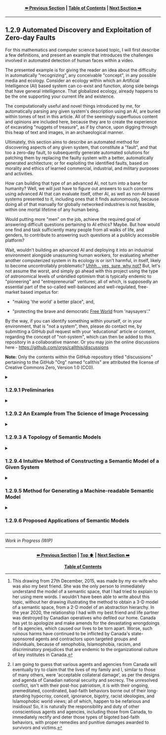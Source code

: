 <div align="center">
  
  **[:arrow_left: Previous Section][Prev] | [Table of Contents][TOC] | [Next Section :arrow_right:][Next]**
  
</div>

---

## 1.2.9 Automated Discovery and Exploitation of Zero-day Faults

For this mathematics and computer science based topic, I will first describe a few definitions, and present an example that introduces the challenges involved in automated detection of human faces within a video. 

The presented example is for giving the reader an idea about the difficulty in automatically "recognizing", any conceivable "concept", in any possible media and ecology. Consider an ecology within which an Artificial Intelligence (AI) based system can co-exist and function, along side beings that have general intelligence. That globalized ecology, already happens to be the one supporting your current life and existence. 

The computationally useful and novel things introduced by me, for automatically parsing any given system's description using an AI, are buried within tomes of text in this article. All of the seemingly superfluous content and opinions are included here, because they are to create the experience of excavating "nuggets of treasure", as if by chance, upon digging through this heap of text and images, in an archaeological manner.  

Ultimately, this section aims to describe an automated method for discovering aspects of any given system, that constitute a "fault", and that too a zero-day fault, to subsequently generate automated solutions for patching them by replacing the faulty system with a better, automatically generated architecture; or for exploiting the identified faults, based on morality and ethics of learned commercial, industrial, and military purposes and activities. 

How can building that type of an advanced AI, not turn into a bane for humanity? Well, we will just have to figure out answers to such concerns using advanced AI that can evaluate itself, other AI, as well as non-AI based systems presented to it, including ones that it finds autonomously, because doing all of that manually for globally networked industries is not feasible, within one mortal lifetime of any human being. 

Would putting more "men" on the job, achieve the required goal of answering difficult questions pertaining to AI ethics? Maybe. But how would one find and task sufficiently many people from all walks of life, and genders, to contribute to answering such questions at a publicly accessible platform? 

Wait, wouldn't building an advanced AI and deploying it into an industrial environment alongside unassuming human workers, for evaluating whether another computerized system in its ecology is or isn't harmful, in itself, likely to become uncontrollably problematic? [Uhhh... yes, sure, why not?](https://youtu.be/c9c5a4IsjOA?t=831) But, let's not assume the worst, and simply go ahead with this project using the type of astronomical levels of unbridled optimism that is typically endemic to "pioneering" and "entrepreneurial" ventures; all of which, is supposedly an essential part of the so-called well-balanced and well-regulated, free-market based impetus for: 

- "making 'the world' a better place", and, 

- "protecting the brave and democratic [Free World](https://www.atlanticcouncil.org/programs/scowcroft-center-for-strategy-and-security/global-strategy-initiative/democratic-order-initiative/commission-on-advancing-a-free-world/) from 'naysayers'." 

By the way, if you can identify something within yourself, or in your environment, that is "not a system", then, please do contact me, by submitting a GitHub pull request with your 'educational' article or content, regarding the concept of "not-system", which can then be added to this repository in a collaborative manner. Or you may join the online discussions here - https://github.com/orgs/callthis/discussions 

**Note:** Only the contents within the GitHub repository titled "discussions" pertaining to the GitHub "Org" named "callthis" are attributed the license of Creative Commons Zero, Version 1.0 (CC0).


<details><summary><h3>1.2.9.1 Preliminaries</h3></summary> 

Let "point" is a thing such that, it has no further parts, not even a causal factor that generates or justifies its existence. 

The above definition of a point from Euclid's Elements, turns out to be one of the most brilliant axioms that any human being could have ever discovered, because it forms the basis of all geometry. A point is also, an intrinsic part of every aspect of spacetime apart from all other existent gamuts. Such a definition of a point also indicates that *it is whole, and wholesome, within itself.* Furthermore, due to its imperceptible form and infinitesimal nature, it is an abstract mathematical entity. 

One can also assert that [infinitely many](https://en.wikipedia.org/wiki/Actual_infinity) points exist between any two adjacent points. But, as human beings, we are compelled to use a "dot" to represent a point, when discussing it in the finite context of a tangible medium such as a piece of paper, a chalk board, a cuboid, or an ellipsoid. 

Now, any "collection" of points can be termed as a [locus,](https://en.wikipedia.org/wiki/Locus_(mathematics)) with a presumable, defining characteristic that governs the placement of points within a collection being taken into consideration. A straight line, for example, is a locus in which the collection of points share a property called linearity. Any line, along which and about which, a "set" of points is distributed, is called a geometrical axis. The number of mutually "orthogonal" axes needed to unambiguously index each point within a generalized "space" indicates the "dimensionality" of that space. The maximum and minimum span pertaining to a geometric object, that can be measured within a space, respectively, define the maximum "size", and the "least count", of mathematical operations that produce a measure, within, or from, the space being taken into consideration. 

In mathematical literature about machine learning, the concept of "dimension" of a given matrix (https://en.wikipedia.org/wiki/Matrix_(mathematics)#Definition), i.e. its size, is often confused with the "dimensionality" of the matrix. Also, in literature about machine learning, the number of dimensions in a trained model, usually alludes to the number of "features" obtained via permutations of all the elements available in the training and test datasets. 

So, to avoid confusion, let us instead use the terminology of "size", and ["tensor rank"](https://en.wikipedia.org/wiki/Tensor_(intrinsic_definition)#Tensor_rank), to describe a set of points, elements, data, or items that can be represented as a matrix, whereby: 

- The size of a given matrix is the total number of elements within a given matrix. 

- The tensor rank of a given matrix coincides with the total number of ["Eigenvalues"](https://en.wikipedia.org/wiki/Eigenvalues_and_eigenvectors#Calculation) of the dataset, described within a given matrix. 

</details>

<details><summary><h3>1.2.9.2 An Example from The Science of Image Processing</h3></summary>

Here is an example to highlight difficulties that are typically encountered in achieving, "automated concept recognition", by looking at a simpler topic called "object detection with a trained machine learning model." In this example, let us look at an object detection model that [detects human faces,](https://en.wikipedia.org/wiki/Face_detection) within a RGB-color video. 

The contents of a RGB-color video, might be described using a matrix that could have a so-called dimension of billions. Billions of what, you ask? That kind of a question only tends to upset some of the machine learning scientists and engineers who build machine learning models, which then causes them to fall into an argument about whether the word dimension of their training algorithm's output matrix alludes to its size, or to its maximum number of columns. For us to be able to answer that question appropriately, let us first observe the fact that, a dataset containing a RGB-color video, only has elements distributed: 

- along one axis describing the color channel of a pixel; 

    - the integer values on this axis indicate a number corresponding to a color channel, that is, Red, Green, or Blue

- about two more axes for describing the position of a pixel in each image frame 

    - the integer values with respect to these two axes correspond to a coordinate of a pixel, where each pixel is contained within the size of the image frame, of say, 1080x960 pixels 

- along one more axis for the light intensity at a given pixel location indexed by the above three axes 

    - a pixel's intensity is typically an integer value between 0 and 255, for images that use 32 bit data in an image container format, like [JPEG](https://en.wikipedia.org/wiki/JPEG#Typical_use) 

- and along one more axis for describing the time-stamp of each image frame within a video container format, like [MPEG](https://en.wikipedia.org/wiki/Moving_Picture_Experts_Group)

    - this integer value is dependent on the least count of the clock used for timing the video, which could be in milliseconds, resulting in, say, 60000 frames for a one minute video  

So, in the above example, the size of the dataset would be 3x1080x960x256x60000 = 4.7775744e+13 *pixels.* 

To then say that you have a training dataset matrix with approximately 47 billion dimensions would be silly, because regardless of the change in the number of video frames within a video file, any pixel in the dataset would be unambiguously indexed with only five pieces of knowledge about its location and light intensity. As such, the video data would be distributed in a space constructed using five axes, that is, a geometric space having a tensor rank of five. 

A trained machine learning model for face-identification using such video data, could be a matrix with a very large size, due to a particular permutation of, say, [Haar-like Features](https://en.wikipedia.org/wiki/Haar-like_feature) used for describing a human face to the [Viola-Jones algorithm.](https://en.wikipedia.org/wiki/Viola%E2%80%93Jones_object_detection_framework) However, that type of  trained model or a template for face-identification, can use the intensity values of a single color channel, for each two-dimensional video frame. Thus, the data in the trained model would instead be described by a space constructed by three axes for pixel locations within an image frame, and one axis for the time-stamp of each image frame in a live video stream. 

That trained model or template for face-identification, can then be iteratively matched with "chunks" or sections of each test image frame, to be able to identify any geometry that resembles a human face. Naturally, the amount of computational resources needed for identifying faces within a live video stream, could become quite expensive.

So, imagine doing the above type of "feature-identification" within live audio and chat data-streams alongside live video data, for building an interactive robot (like Google's Gemini); especially a robot which can understand as well as interact with the world around it, in a manner that is as intelligent as a college educated adult human being, if not better. Even without haptic and olfactory data channels, merely audio and visual channels expressed as electromagnetic signals to a robot, to make it as "self-actualized" as a college educated adult human being, may seem like a physically impossible or infeasible project. And yet, one needs to remember that AI products being created by Google and Baidu, already outperform most human beings on various well-defined tasks like driving a car in a highly regulated environment. 

```
Computational resources have become affordable, and the ability to incorporate new developments
into one's own project has continued to become more accessible to technologists.

Here is an example of object detection within a live video stream using Google Coral:

Live Object Detection at 70FPS with low cost hardware - https://youtu.be/T-VjYr7sZC4?t=123 

```

Thus, the process of merely identifying the building blocks or the factorized components of a digitized data-stream from "the real world", which resemble labeled items in a training dataset, isn't the required final output of a robotic system that is meant to approach "general intelligence." The algorithmic procedure for making the AI recognize semantic meaning, out of a string of features within a data-stream, to then "autonomously" act upon "the knowledge and understanding" obtained from that process, firstly requires a [Large Language Model](https://en.wikipedia.org/wiki/Large_language_model). 

From philosophies of mind and natural language, as taught in Westernized universities, oral or written human speech that makes use of "words" or "symbols", not only conveys pre-formulated and formatted intent of the communicator, it also conveys the "intentionality" that the communicator experiences, during the act of performing activities in-line with the communicator's motives and desires. Said intentionality is supposed to be the "feeling", or human experience, of wanting to continue or to halt an ongoing activity, based on real-time sensory feedback from the communicator's environment. That philosophical approach to describing linguistics and cognition is drastically limited. So, let us generalize the idea of "language" from its gestural, or behavioral form, to a cascade of synchronous as well as asynchronous articulations that can provide "signals" from a sender to a receiver, via the physical process of "communication." 

>The most basic definition of physical communication is: "transfer of 'information' from one system to another via signal transmissions, energy transduction, or changes in momentum or electromagnetic states of the interacting systems via 'contact', at any possible span of short or long distances in spacetime." 

At least, that is how I like to define physical communication. Also, changes in momentum or electromagnetic states necessarily entail thermodynamic changes among interacting systems, that are causal, and not merely coincidental. 

What then is a system, and how are system boundaries or interfaces defined? Well, only "nothingness" is not a system, and the chore of identifying dynamically evolving boundaries of a system, requires the use of ["Ontological Methods in Systems Engineering."](https://github.com/callthis/status-quo/blob/main/docs/01-02-07.md#1271-ontological-methods-in-systems-engineering)

So, let us construct a topological space that describes the mathematical relationships between all conceivable concepts, with those concepts being distributed upon the constructed topology, including the concept of a concept, the concept of recursion, and even the concept of what a topology can be in terms of a mathematical object of study. In doing so, we will build an algorithmically generated "semantic model", instead of a "language model." The semantic model may then be utilized for tasks like discovering and studying mathematical theorems and algorithms, that have yet to be recognized by solely using human efforts without the aid of generative-AI based analytical engines.  

</details>


<details><summary><h3>1.2.9.3 A Topology of Semantic Models</h3></summary> 

As shown in the following diagram, ***Line AB*** represents the axis defined as "the part-whole continuum", and ***Line AD*** represents the axis defined as "the abstract-tangible continuum." The 2-Dimensional ***Area ABCD,*** represents a gamut of concepts known as an ["abstraction hierarchy."](https://github.com/my-realm/oc/blob/master/doc/ah.md#history-of-abstraction-hierarchy) Each point on this gamut is indexed as the coordinate of an individuated concept, such that each of those concepts are comprehensible to human beings. The semantic meaning ascribed to each concept on the gamut, can thus, only be relatively abstract-or-tangible with respect to a subjective observer; and is simultaneously, either a component or an ensemble, in relationship to other concepts located on the gamut, using the objective basis of "set theory." 

This 2-Dimensional gamut of concepts can then be converted into a 3-Dimensional model, by introducing an axis that represents the continuum of "depth-feature versus surface-feature." 

So, to make the corners of the 2-Dimensional ***Area ABCD*** touch at a single ***Point E,*** "fold" the area as shown in the following diagram, to create a 3-Dimensional volume that represents, "a semantic space."[^1]  

<p align="center">
    <img width="65%" src="../imgs/semantic_space-3d-model.png"></img>
    <br>
    <b>Converting the 2-D model of an "abstraction hierarchy" into a 3-D model of a "semantic space."</b> 
</p>
<br>

In the newly obtained 3-D model of a semantic space: 

- Depth-feature is a thing, or a concept, that is closer to the sub-atomic description of reality in terms of physical spacetime measured in spans of [Natural Units](https://en.wikipedia.org/wiki/Natural_units) (such as but not limited to: [Planck units](https://en.wikipedia.org/wiki/Planck_units), [Stoney Units](https://en.wikipedia.org/wiki/Stoney_units), and [Fine-Structure Constant](https://en.wikipedia.org/wiki/Fine-structure_constant)), in comparison to the macro-level, biological shape and size of human beings. 

    - Here is a nice video comparing different conventions for measuring physical quantities, along with a better way to represent the measures of quantifiable things as a matrix - https://youtu.be/bI-FS7aZJpY 

- Surface-feature is a concept, or a thing, that is more readily accessible to unaided human biological sensory organs, and thus to human cognitive faculties, without the aid of technological instruments, or tools and gauges. 

Using the 3-D model of a semantic space, the topic of "abstract-versus-tangible", can be made more objectively measurable, by individually comparing every given concept, including things like "time", or "chair", with the most abstract concept called "point." So, let the origin of the new 3-Dimensional coordinate system containing the model of a semantic space, coincide with the **Point E.** The origin of the coordinate system is also supposed to represent the location of the geometrical concept of "a point." All other concepts placed on the 3-Dimensional topology are to be measured at a distance with respect to the origin using vector algebra. How to do so will be made clear in the subsequent sub-sections. 

---

<details><summary>By the way,</summary> don't try comparing things to God, either via similarity or via contrast, because all forms of comparisons of a conceivable thing, with God, result in that created thing becoming ultimately, annihilated.</details> 

---

In the following sections we will see that, anchoring concepts to locations on a 3-Dimensional topology called the semantic space, using a regularized arrangement that can be codified, highlights causal relationships among those concepts due to which, causality can be viewed as being directed from a relatively abstract depth-feature to a relatively tangible surface-feature. Subsequently, any feedback loops that can exist in a vectored manner, directed from a relatively tangible surface-feature to a seemingly abstract depth-feature, can also be discovered via the encoding method that is described in the next sub-section of this article. Therefore, causality exists within ecological feedback loops, and isn't something that is somehow directed strictly from "the human mind, or will power", onto "the material world." 

So, one must first ask themselves, are there any combinatorial arrangements of physically measurable quantities of the universe we exist in, that are capable of accurately and precisely describing concepts like personhood, cognition, intelligence, awareness, spirituality, attention, willingness, wellness, aesthetics, morality, ethics, veridicality, legality, meaningfulness, or contentment? 

Also, do people need to define concepts like mind, or a soul, the way the concepts of point, or the average [speed of light](https://en.wikipedia.org/wiki/Speed_of_light) between two points within "isotropic" "free space" have been defined, in order to be able to express themselves as mere human beings; or to be able to construct scientific tools and equipment for experiencing a better quality of life, while utilizing other well-defined concepts via arts as well as engineering and managerial sciences? 

Most importantly, what kinds of concepts are yet to be properly defined or even discovered, that would otherwise make existence more sensible and worthwhile, for human beings as well as other living species?  

</details>


<details><summary><h3>1.2.9.4 Intuitive Method of Constructing a Semantic Model of a Given System</h3></summary> 

We can take a look at an intuitive form of the pseudo-code for creating a machine-readable model of a semantic space, using the following diagram labeled as "Principled Thinking."  

<br>
<p align="center">
    <img width="65%" src="../imgs/Principled-Thinking.png"></img>
    <br>
    <h4 align="center">Principled Thinking</h4> 
</p>
<br>

The above diagram may better explain the process of discovering "blind-spots" and "misconceptions" within any system's design, for persons who are less inclined to using an algorithmic description of how to construct a machine-readable semantic model of a system. The diagram depicts four stages of analyzing any given system, in which, each stage must be in concordance with the adjacent stages.  

- To begin the analysis of, say, an existing grocery store, the analyst would start at Stage 1, by collecting details about the store owners' ethos and cultural values. The reason for owning and operating a grocery store, would naturally be derived from the cultural values and needs formally stated by the store's stakeholders. There after, the analyst can collect descriptions about the roles and responsibilities of the company's employees, the code of conduct and procedures governing their professional activities, as well as the standards of customer satisfaction and yearly profits the employees are expected to aim for. Such topics of analysis are indeed contingent on the cultural values that company members are able to successfully adhere to. 

    If concepts like "honesty", "customer satisfaction", "employee code of conduct", "facility's cleanliness", "handicap parking and accessibility", "building's architectural appeal", "product visibility", or "safety", weren't a primary concern, then the analyst would be able to identify such deficiencies before moving onto the next stage. 

    >Stage 1 provides answers to questions starting with a "why." For example, "Why is a security system needed in a grocery store?"
	
	<br>

- Stage 2 of the store's analysis is for identifying the financial and ecological resources available that match the principles and policies of the store's proprietors. In this stage the analyst can identify underutilized assets as well as shortages within required resources that need to at least, meet the value system and sense of aesthetics subscribed to, by the company's stakeholders. 

    >Stage 2 provides answers to questions starting with a "what" or a "which." For example, "What kind of a neighborhood is the store located in? Which business insurance policies mandate using particular types of security measures and practices? Which type of financial, physical, and digital security measures are available or needed, to maintain desired level of operational safety and 'peace of mind'?" 
	
	<br>

- The third stage of analysis, conjoined with the previous stages, is to highlight key areas of strengths and weaknesses in the day-to-day managerial operations of the grocery store. Any new polices that need to be created, and any physical resources that need to be reallocated or additionally acquired, are to be clearly identified during this stage. This is also the stage where business operators would be able to analyze and ratify, human resource policies, inventory management schedules, advertising campaigns, salaries and wages, product pricing strategies, and investor relationships, to arrive at financial statements about cash flows, sales, and profits, as well as statements about prospective goals. 

    >Stage 3 of the analysis provides answers to questions beginning with a "how." For example, "How is a particular version of financial, physical, and digital security system to be implemented, with the necessary administration of employee training and corporate policies?" 
	
	<br>

- Stage 4, which is an abstract-whole, turns out to be a natural outcome of the previous stages of "thinking and making", whereby the company's goals become defined using "achievable and realistic" terms. Any envisioned goals stated without taking stock of available skills and resources, along with a proper grounding within the company's espoused cultural values, would most likely turn into a pipe-dream. Coming up with fancy goals and mission statements that possibly cannot be achieved within the constraints of available ground truths, can thus be avoided. 

    >Ultimately, Stage 4 of the analysis, must be in accord with the axiomatic principles identified at the very onset of the business analysis. 
	
	<br>

The systematic process or "the series of well-formulated steps" described here, isn't an algorithm for automatically discerning ***truth,*** it is an algorithm for indexing knowledge discovered via interactions with a given system, tabulated in the form of a particular type of a graph, in order to excavate what else needs to be discovered and then built, towards materializing required physical outputs from the given system. It is the necessary input for "working plans" and "blue-prints" to be drawn up for accomplishing tasks and goals, once a systematic analysis of the "work-domain" has been conducted using ontological methods of systems engineering to produce "benchmarks and performance indices." 

You may thus note that, Stage 1 of the analysis identifies *abstract-parts* of the given system. These abstract-parts are the principles, norms, ethical considerations, and needs, that constrain or bound the system within a real ecology, in an axiomatic or "legally" defined way. Stage 2 of the analysis describes a set of *tangible-parts* of the system, pertaining to existing materials and processes that can be utilized as per known constraints. Then, Stage 3 produces a set of performance indices and engineering designs in the form of a *tangible-whole,* which describes how certain set of kinematic and dynamic relationships can be connected or built, to arrive at viable goals using the concordance between Stages 1 and 2. 

The eventual Stage 4, reifies the outputs of the system in a descriptive manner, by showcasing its functionality and material qualities in comparison to the ecological constraints identified in Stage 1, rather than a normative goal or objective, that ought to have been achieved irrespective of ecological truths and realities. In this way, the ideas of economic efficiency and feasibility are directly baked into every possible approach to arriving at an achievable mission or a conceptualized vision, as long as Stages 1, 2, and 3, are in concordance with each other. Stage 4, represents the constructed or realized, *abstract-whole.*

However, when a need for doing "free-form" designs or research, in an exploratory manner, is asserted during Stage 1 of building or operating a newly constructed system, the desire to be spontaneous, novel, and innovative can produce *unexpected* results. As such, if additional constraints concerning ecological well-being are identified and implemented via Stages 2 and 3, the eventual results can at least be safe and sound, while limiting wastage and potential harms arising from exploratory research and development (R&D) endeavors. 

This is why, mature companies tend to allow nascent startup founders, to eagerly take up all the risks involved in being spontaneous, artistic, and innovative, so that large corporations can eventually learn from the mistakes of startups, or simply buy out a surviving new enterprise that develops a competent business model with a legitimate value proposition. As such, a startup that intends to outmatch mature competitors within a market, would need to be able to continuously evaluate its capacity to do so, while growing its market capitalization via its optimized R&D and business operations. Principled Thinking, can help identify those required optimization strategies and techniques. 

More importantly, it can be observed that: 

>The premeditated moral consideration to prioritize exploratory and hazardous risk taking behaviors while prospecting for any types of advantages or gains, above the safety and well-being of bystanders and consumers, or above societal concerns for environmental sustainability, is an engineering and managerial decision that can often be hidden by wrongdoers, using glossy marketing materials and cleverly worded "legal disclaimers." 

Wrongdoers may even try to evade responsibility for their untoward and careless actions taken during R&D cycles, by claiming that the process of producing and operating a desired system, can be "too pedantic", if it is conducted by using formal methods of simulation and modeling. 

Identifying those types of harmful behaviors of a company's leadership and management, that are erroneous, destructive, predatory, parasitic, debilitating, or injurious in any significant manner to any persons or groups, or to any forms of natural heritage that do not exclusively belong to prospectors, requires such principled analyses. The rational and rightful measures, which can then be taken up by *litigators and prosecution teams* to penalize offending parties, and also to deter further harms that are being or can be committed by other groups of prospectors, can thus be correctly legislated via the analytical and scientific methods demonstrated by Principled Thinking. 

Even more importantly, concepts like "acceptable collateral damage" and "casualties of warfare", can be defined in a pragmatic and correct way by "constitutionally recognized entities", using Principled Thinking, in the context of authorized military, para-military, or policing activities, while growing or maintaining their "sphere of influence."[^2]

</details>


<details><summary><h3>1.2.9.5 Method for Generating a Machine-readable Semantic Model</h3></summary>  


<details><summary><h4><ins>Step 1: Clearing up philosophical issues</ins></h4></summary>

If you were to look up the meaning of the concept of a "word" in a regular English dictionary, it would explain that entry with words, just the same way it explains all other definitions contained within it, using words. Also, typical definitions of a "word" in regular English dictionaries happen to use the concepts of a "concept" and an "idea." What then is a concept or an idea?

Now, just for fun, do look up the definition of a "dictionary", within a regular English dictionary. 

The above exercise or thought experiment, is for the sake of understanding that human beings do tend to understand the meaning of words like, "words", "concepts", "constructs", "notions", "ideas", "relationships", "edges", "nodes", "graphs", "sets", "items", "things", "containers", "systems", and "dictionaries" through physical interactions with existing entities, within a sociological as well as a technological environment. 

>Thus, "a socio-technical environment" is a synonym for "human ecology", which emphasizes the collaborative nature of human development and evolution through social interactions within a community that is constantly mediated by: various human made tools and technologies apart from natural structures found in the universe. 

For the sake of this overall exercise in building a model of a "semantic space", let us assert that various structures and phenomena already found in nature, such as: water, earth, sky, air, thermal changes, living creatures, physical objects, etc. are easily observable and interacted with, by almost all human beings, as soon one is born into this universe as an infant. Obviously, infants do not need to firstly learn how to use a regular dictionary of any conceivable language, to merely start living in and learning from a socio-technical environment. 

Moreover, any human being at infancy, isn't a "blank slate." We know that now, and we are better informed at this point in history compared to earlier philosophers, due to our knowledge about how information is encoded within biological building blocks of living organisms such as chromosomes, because of which, a new born infant is already in possession of various types of "innate", "intrinsic", and "inherent" pieces of knowledge. Those pieces of knowledge are indeed necessary for bodily functions which allow the infant to bump into things, and to start interacting with those things in a socio-technical environment, while fulfilling various needs to sustain life. 

But too often, in literature concerning physiology or psychology: 

- The idea of *"sensation"* is used for describing the process by which physical data from a socio-technical environment is translated as a signal or a "stimulus", into reactions by human sensory organs, at a tissue level of organization, within microsecond intervals of time. 

- Subsequently, the interpretation of that reaction during a short period of time at the scale of seconds, to produce some type of a "mental model" along with a gain in knowledge about a "situation", at least at a basic level of understanding of "reality" due to impinging stimuli, is called *"perception."* 

- Following the cascade of processes involving sensations and perceptions, a more complex process by which a (human) being takes the result of those initial interactions with their environment to generate inferences, during a period of time significantly greater than mere seconds, via different "types of reasoning" along with additional knowledge available to the *"interpreter"* from their memory, is called (in-situ or embodied) *"cognition."* 

- Some social scientists and cognitive science philosophers like to further distinguish a type of cognition, that occurs at the interface of multiple cognitive beings within an ecology, known as *extended cognition,* in comparison with the "in vivo" forms of cognitive processes. (Please see, [Distributed Cognition](https://en.wikipedia.org/wiki/Distributed_cognition), [Extended Mind Thesis](https://en.wikipedia.org/wiki/Extended_mind_thesis), and [Externalism](https://en.wikipedia.org/wiki/Externalism))

The above-mentioned ways of talking about cognition are common among previous generations of researchers, especially Anglo-Saxon and westernized ones, who have ardently tried to delineate sensation, perception, cognition, embodied cognition, and extended cognition as a sequence of processes, wherein, the ability to perform "advanced" cognitive tasks, is supposed to improve with biological development and socio-technical experiences involving "education." 

The main challenge with the above-mentioned approach to physiology, psychology, and sociology has been the inability to arrive at sensations, perceptions, and cognitive decisions or judgments about the concept of a "mind", which different groups of people can readily agree to, and thereafter utilize in political sciences, medical sciences, linguistics, religion, and other fields of study that are dependent on findings from physiology and psychology. Of course, physiology and psychology within themselves can be acknowledged as being dependent on physics, chemistry, biology, and upon various mathematical constraints of geometry to discovering knowledge. 

One might even ponder, are all of physical sciences and mathematics, including everything pertaining to human beings and the rest of the universe, contingent on a supreme and super-natural deity such as God? Which god you ask? Well, try one of these conceptions of God or a deity - https://en.wikipedia.org/wiki/Conceptions_of_God

As such, if one were to either say that [gnosis](https://en.wikipedia.org/wiki/Gnosis) is only possible via some type of [praxis](https://en.wikipedia.org/wiki/Praxis_(process)), or that gnosis is even possible via innate knowledge without any type of praxis, rituals, practices, and apologetics(https://en.wikipedia.org/wiki/Apologetics), then, in both cases, that person's worldview and consequent behaviors might not be irrational, irregular, eccentric, bizarre, weird, inane, stupid, insane, crazy, deluded, or deranged in any sense of the words: irrational, irregular, eccentric, bizarre, weird, inane, stupid, insane, crazy, deluded, and deranged. 

Comparatively, even the worldviews from atheism aren't somehow "scientific" or more rational than worldviews involving religious concepts. This is because atheism requires the belief that absence of precise visceral evidence of a divine phenomenon, as experienced by an individual, is in itself, necessary and sufficient evidence, or proof, of the complete absence of all divine phenomena throughout the universe. Atheism as a socio-political enterprise, further requires that the individual who has never experienced any type of a divine phenomena in a cogent manner, conclude that all other human beings who have ever claimed to have felt something divine, were simply lying or happened to be deluded. That type of a self-centered view on knowledge excavation and learning, which takes an atheist's evolving biological development as the ultimate standard for adjudicating truthfulness of other people's experiences, presumes absolute perfection in the atheist individual's finite abilities in mobility, awareness, and comprehension, that too with respect to a limited ecology; regardless of the stage of the atheist person's biological development and type of ecology being taken into account. 

Unfortunately, a great number of people who feel that a particular god or a deity happens to exist, and has manifested to them, or has communicated to them via some type of a phenomena, to be truthful, also behave in a presumptive manner in ascribing their individual experiences as a standard for what other people ought to be able to experience and acknowledge as, "faultless actuality." The socio-political enterprise of religiosity has remained fraught with massacres and molestation of many peoples as well as entire civilizations, in the name of a god, just the same way sports hooligans injure people and destroy or damage public properties, in the name of supporting athletes as fans. Religiosity among various sects of each available religion, often operates in the way invading groups of people wage skirmishes and even wars, for amassing material wealth and socio-political influence, in the name of nationalism or patriotism.   

One must also be aware and note that, ascribing derogatory or debasing words to persons who have a different perspective or an idiosyncratic worldview, is usually done by those who have an agenda of asserting their own worldview as being superior and more legitimate, compared to all the ones they happen to disagree with. This type of crass and contemptuous tactic typically involves hurling insults, injuries, and destructive attacks upon other persons who have different cultural values, worldviews, and interests, for the purposes of obtaining or maintaining socio-political power and influence.   

But more importantly, for our purpose of constructing an efficiently machine-readable model of humanity's semantic space, we are to build a set of methods for parsing "digitally recorded and accessible" conceptions generated by any human being in any point of humanity's global-scale evolution, regardless of that concept's abstractness or materialistic tangibleness to different "cognizers." Such a semantic space, would indeed contain religious as well as "irreligious" and pedestrian concepts. The chore of differentiating or distinguishing truthful and useful conceptions with respect to chosen standards for accuracy and precision, can then be carried out using the built and stored semantic space. 

Therefore, the archaic approaches used in describing the physical world around us, and our human faculties in comprehending the world, via philosophical ideas like ["tabula rasa"](https://en.wikipedia.org/wiki/Tabula_rasa), which have remained inefficient for deciding what counts as ontic versus epistemic, can be put aside. More specifically, the concept of tabula rasa has never helped in explaining how a person's individualized semantic space starts to come into existence, to then develop over the person's lifetime. (Please see, this video on ["Birth of a Word"](https://youtu.be/RE4ce4mexrU) for a developmental psychology based perspective on discovery and application of knowledge that also indicates the need to discard the idea of tabula rasa from modern psychology.) 

Worst of all, the use of ideas like "children are a blank slate", have too often been used for justifying abductions of children during cultural genocides, for the purposes of indoctrinating those children and forcibly assimilating them, into a community that is different from their original ethnic and cultural background. History provides testimony about how puritanical colonialists have tried to justify genocides of indigenous cultures by claiming that forced internment and indoctrination did not do any harm or cause any pain, even while cunningly or forcibly wiping out the personality traits and cultural outlook, of captive children and young individuals, particularly in the name of providing "'superior' education and development" to snared people. Nefarious and insidious wrongdoers have continued to make those types of claims about having done no harm to abducted and captive youth, on the assumption that at the time of being interned or indoctrinated, the forcibly or cunningly taken children and young individuals were practically a blank slate, due to which, they could not have been harmed or injured in any way. 

So, instead of using ideas that have been one of the main rationales for justifying cruelty inflicted upon indigenous populations and peoples of color, we can simply decide and assert that all forms of signal processing accomplished by any system is defined as "computation." And thereby, *human cognition in its psychological form* with personality traits, as well as motivations, emotions, conceptions, and thoughts, happens to be due to a dynamic cascade of computations performed by biological components of the human body. Concurrently, *human cognition in its sociological form,* which also impacts motivations, emotions, conceptions, and thoughts, in addition to causing evolutionary development of personality traits and behavioral outlook of a person, through "linguistic exchanges or interactions" along with "group based decision making", happens to involve a series of concordant computations performed by a network of people and other non-living as well as living things, in a socio-technical environment. 

We must however, put aside the chore of discussing and describing what counts as an immoral, unethical, pathological, or a criminal behavior, with respect to a given environment as well as a predefined set of "acceptable" functions or behaviors, for a later stage of this overall endeavor. We will be able to better address that laborious work, after collecting models of individualistic and community based semantic spaces that can be agglomerated to produce *humanity's semantic space.* Defining what counts as an error or a fault within a system, also upon encountering completely novel functions or behaviors of a given system, specifically in a way that can be machine-readable, is going to be the most lucrative aspect of this overall exercise. 

Additionally, for the sake of this discussion, we will avoid the definition of "memory" from common English vernacular, and instead use the assertion that *"memory"* exists, by virtue of adjacency of things. Therefore, the adjacency of atoms is a type of memory at a given instance of spacetime, and so is the adjacency between two trees or two cars in any part of the world, irrespective of the distances between them, aside from the adjacency between the distance-wise permutation of people and celestial objects. In fact, even the permutation of letters, gaps, and colors in this write up, is a type of memory. Indeed, all portions of the universe constitute a memory, at each instance of spacetime, but not from an egocentric or an anthropocentric perspective. Here, the technical concept of memory is being defined as a fundamental physical phenomenon that exists due to any span of adjacency, between things that already exist in the universe. Let me repeat this for emphasis: Here, it is being asserted that any configuration arising from any collection of things within spacetime, is memory. 

Next, we can define computation as a change in memory. As such, any change in configuration of adjacent things, is a computation.

So now, we can do away with philosophies involving "tabula rasa" of human mind at infancy or youth, by suggesting that there already exists an evolutionary process involving cascades of computation, across and throughout spacetime, irrespective of the existence of humans or human cognition. 

The existence of cascades of computation, across and throughout the universe at every span of its structural and functional organization, is empirically verifiable. It must be noted that concepts like "recorded history" and "archaeology", cannot be defined without such a contiguous and continuous evolutionary process of computations across spacetime, which "communicates" or "transfers information", from one part of the universe to another. So, if <ins>none</ins> of the portions of the universe are "blank" and devoid of information (as well as information transfer), then, no organism or a system within the universe as its portion, is ever devoid of information and pre-processed knowledge. Having said that, I personally, do not believe that the universe is a computer simulation, nor would I care to assert that the whole universe is a single computer in its entirety, that is trying to compute some type of an "ultimate" computational output. I simply consider the universe to be a non-person, which is dynamical, fractal, and is actually infinite. I would say that it does not need to care about concepts like order versus disorder, relative versus absolute, or alive versus dead, even if it were to somehow have the ability to care. It happens to exist, and it isn't going to go out of existence any time soon, regardless of the fate of any human individual, or that of the entire humanity as a whole.  

The universal process involving the exchange of information via physical transformations and transmissions, of energy and matter, throughout all of spacetime measured in eons over intergalactic distances, has indeed existed prior to the definitions of ["Holocene era"](https://en.wikipedia.org/wiki/Holocene_calendar#Conversion), and is going to continue to exist even after the destruction of the solar system in billions of Earth-years from now. Of course, such a non-ego-centric idea is simply unacceptable, or untrue or false, for those who believe that the universe along with all of its trappings comes into existence when they are born, and goes out of existence when they die. People who believe in that type of a purely ego-centric notion of cosmology, which is limited to their individual lifespan, also aren't deranged or "mentally damaged", because a thing known as "death" has to be incorporated as an input condition, for any kind of empirical verification of different worldviews involving [eschatology](https://en.wikipedia.org/wiki/Eschatology). Naturally, death of a human empiricist, seems to prevent him or her, from subsequently sharing their empirical verification of things on the other side of death, with living beings.  

Perhaps, due to topics like death, the most difficult concept to include within a semantic space, is that of "spiritual faith" and "devotion." 

I will attempt to individuate them none-the-less, by stating that spiritual faith is an extrapolation of "trust" in an entity or an event, whereby the entity or the event one has faith in, is "divine", or "supernatural." The ideas of divine and supernatural, in turn, require a person to admit that things unconstrained by physical laws of nature do exist, or can exist, within a realm that is outside the bounds of physical universe, or at least outside the bounds of known scientific knowledge. 

Answering how, and why are divine or supernatural things able to impact natural entities and events which, otherwise exist within the bounds of a physical universe, a universe that supposedly, isn't divine in the least bit, requires a whole lot of imagination and at least one [mythological](https://en.wikipedia.org/wiki/Myth#Mythology) narrative. 

It is indeed easier for some people to decide that the natural universe is divine, at every infinitesimal and nascent level of its structure and function, as well as in its entirety. Such an idea alludes to the "imminence" of divinity as an integral part of each being within the universe. There is also the idea that [divinity](https://en.wikipedia.org/wiki/Divinity#Uses_in_religious_discourse) is ever present, and that it abounds every portion of the universe, but is more complicated and tedious for humans to comprehend, than quantum mechanics and the square root of minus one. Most people, can do very well in life, without ever having to deal with quantum physics and complex numbers, so, similarly, religious topics about what is or isn't sacred, might also elude people, without those people suffering any physical, socio-economic, or political losses. However, when we look at how armed conflicts tend to arise, not knowing what counts as sacred for a group of people, or willingly disrespecting and desecrating a sacred thing cherished by someone, does seem to matter a lot, if one wishes to avoid feuds. 

Thereafter, if one understands the increasing level of attention and effort that goes into being "interested", "committed", and "dedicated" to something or someone, then they will be able to understand that "devotion" is the next logical level in the progressive scale of: interest, commitment, and dedication. 

>One might even ask, can a human being possibly obtain and retain any precepts consciously, with zero level of attention and interest invested in obtaining, and then retaining said precepts?  

So, how much imagination and commitment must be applied when doing something (or anything)? 

Where must a precept from a mythological narrative or a popularly scientific journal be referenced? And when must certain types of concepts be alluded to in a conversation or a publication? Well, answers to all such questions depend on the socio-political context of a person's existing situation and their capabilities in articulating themselves, doesn't it? 

If you, as a mere person living in this world, were to utter certain topics out-loud (or publish them in a publicly available media), which were to then somehow cause you to get attacked overtly or covertly, or immediately, or perniciously by particular groups of people, then, hopefully you knew how to defend yourself from those kinds of attacks and attackers, before doing your chosen range of activities. However, just in case, you committed certain activities unknowingly, without deliberation, without properly evaluating the consequences of those actions, or without appropriate anticipation of future outcomes of your deeds, then hopefully, you will gain an opportunity to learn from your experiences to do things differently thereon, upon withstanding the consequences of your actions. The same hope, may also be recognized in withstanding consequences generated from other people's actions, and also from those generated by non-human phenomena in nature, all of which, might not have had any pertinence to your existence before those consequences impinged upon your life and belongings. 

What then, does the concept of "hope" actually mean? Is it merely an expectation about a future possibility? Based on what? Based on lack of accurate information and precise knowledge, you say? 

Then faith, as well as trust, are practically an extension of that hope and reliance on potential outcomes in situations involving greater levels of uncertainty — a level much greater than the types of uncertainties that might have caused you to experience a sense of hope or reliance in yourself, or in anything else, at any point during your mortal lifespan. 

Now, would you like to say that "uncertainty" isn't an ontic thing pertaining to every portion of the physical universe we exist in? 

"Entropy" by the way, is a measure of uncertainty within a region of the physical universe due to a particular rate of information transfer between that region of spacetime and an "observer" coupled to it. So, after defining concepts like "measurability", "measure space", "flux", and an observer's capacity to observe as well as record things, we can conveniently explain how "entropic", the universe is, at a given location of spacetime. It is just that, defining an observer or things like measurability, isn't an easy task, even though it isn't impossible. 

Just in case you thought that religion, physical sciences, mathematics, civics, languages, music, medicine, sports, economics, or socio-politics were difficult to comprehend and practice, then you merely needed to learn a few simple strategies like Principled Thinking, for acquiring basic building blocks of knowledge and understanding to ease your burdens, so that you may face all other things in a suitable manner; things which could come your way in this life, or in the hereafter. 

</details> 


<details><summary><h4><ins>Step 2: Gathering building blocks of a graph</ins></h4></summary>

The first thing we will need is a dataset of words, which is typically a [corpus](https://en.wikipedia.org/wiki/Text_corpus) in the form of a data type known as a "dictionary", or a set of corpora such as books and articles found in [ArXiv](https://info.arxiv.org/about/index.html), or [Gutenberg Project](https://www.gutenberg.org/), or [Wikimedia](https://meta.wikimedia.org/wiki/Our_projects). 

Scraping websites to build corpora based, large language models (LLMs), is an expensive chore, but it might be a necessary task when creating a customized corpus of text for non-English languages and for other commercial applications of LLMs. 

- An example for creating a corpus in Mandarin language by scraping different websites for Named Entity Extraction, Event Extraction, and Relation Extraction during production of LLMs and "Knowledge Graphs", is provided here - https://github.com/zjunlp/KnowLM 

- A brilliant example for translating a word within a file or within an online article, in real-time, is showcased here - https://github.com/filimo/ReaderTranslator#readme 

- And here is an example of working with multiple language corpora including math symbols - https://github.com/SUSYUSTC/MathTranslate 

    - This example showcases translation of English mathematics papers into Mandarin. A similar approach can be used for translating French science and mathematics journals into English, or any other language, as required. Also, such a computerized approach is necessary for translating legal documents from or to, an official language, in relation with an accessible language of discourse. 

For our purposes, let us start by using a regular English dictionary, from either one of the following options:

- The version of "Webster's Unabridged Dictionary" of English Language, available from Gutenberg Project in UTF-8 format - https://www.gutenberg.org/ebooks/29765   

- The "english Dictionary.csv" file from the repository - https://github.com/benjihillard/English-Dictionary-Database 

- And here is a smart approach for creating an "open dictionary" compatible with REST API format - https://github.com/open-dictionary/english-dictionary/ 

As well as the .txt or .json files containing "set of English words" without definitions from - https://github.com/dwyl/english-words 

Additional elementary tokens of English language such as punctuation can be obtained from the following git repository, which also has a collection of popular symbols along with alphabets and notations used in other languages - https://github.com/symbl-cc/symbl-data

It would be worthwhile to make sure that each word and irreducible token within the "set of English words", has an entry within the dictionary that is to be used in the subsequent steps. Additionally, one can find items within a given dictionary, which aren't contained within the flattened set of "unique" words, to then add that word to the flattened set, for future use in creating a mathematical graph of words. 

<b>Notes:</b> 

1. Computing languages like Python and Julia have convenient, builtin functions like `set`, `dict`, and `map` to efficiently do the above-mentioned comparisons between `lists` of items using Boolean operations. 

2. While building an LLM from a corpus, one can use a "tokenizer" to first create a list, or a sorted list, or a flattened set of unique words found in the corpus. Doing that can also be helpful in building a ["concordance"](https://en.wikipedia.org/wiki/Concordance_(publishing)) of the corpus. Here is a good resource for different types of tokenizers - https://huggingface.co/docs/transformers/main_classes/tokenizer 

</details>

<details><summary><h4><ins>Step 3: Building a graph that showcases dependencies among linguistic primitives</ins></h4></summary>

We obviously need to discuss what the mathematical meaning of a graph is supposed to be. So, here is a nice video that explains necessary terminologies associated with graphs: [Introduction to Graph Theory: A Computer Science Perspective](https://youtu.be/LFKZLXVO-Dg) 

When making a graph of an entire corpus, the label of each node turns out to become an individuated "string of characters." Those individuated items are dubbed here as "linguistic primitives", which can take the form of: 

- a punctuation; 

- a numeral; 

- letters of an alphabet, including different types of blank spaces used alongside those letters in formatting text; 

- a glyph or an emoji that forms a graphical symbol; 

- an n-gram token, which is a sub-string of a whole word containing *n* number of characters, where *n* is an integer greater than 1; 

- a string of characters or tokens that can be recognized as being *"a proper word"* by human beings of a speech community; 

- a hyphenated compound word; 

- or a phrase that forms an idiomatic expression. 

<br>

The edges of the graph can then be represented as a list of "tuples" of connected nodes, as shown in "Graph Representation" section of the video on graph theory - https://youtu.be/LFKZLXVO-Dg?t=691. 

The entire graph of a corpus can thus be modeled using a data structure known as a "dictionary" in computer science, wherein, each node's label is associated with a list of other nodes connected to it, at one unit distance of adjacency. You will eventually see how that becomes useful in computing "similarity" between words, during Natural Language Processing with categorization and classification tasks conducted over a given corpus. 

By the way, the technical definition of the data structure called `dictionary` in computer science, happens to be identical to the mathematical definition of a graph. 

Also, many researchers in computational linguistics like to label n-gram tokens generated by permutations of alphabets, that do not constitute a proper word recognizable by human speakers of a language, as non-words. Consequently, they like to ignore or delete non-words, during analytical tasks. However, hardcore cryptographers tend to treat all strings of characters formed by any permutation of linguistic primitives, within a received or an intercepted message, as objects that are worthy of intrigue and analysis.  

Let's go over an example to better understand the above set of ideas:

- Let the given corpus be: 

    ```
        "A shrub in the desert is a tree. 
        And to a dust-mite in the desert, 
        The shrub might as well be an entire forest."

    'Tokenizing' special characters in a set of strings,
    can be challenging. However, numerals like: 765239 
    can be handled more conveniently. On the other hand,
    a defined value such as 2.220446049250313e-16 might not 
    get parsed correctly. And hopefully you obtained the given
    text with suitable line-endings in the form of \n 
    or an empty space such as " ", instead of a
    \r\n or a sudden 0x1A in the middle of the text.
    
    Additionally, make sure that white spaces didn't encode
    some kind of a special meaning.

    Figuring out what counts as a typesetting error, misspelling, 
    typo, or a grammatical slip-up versus an encoded message, 
    is an important task, that can be taken up

    in a later stage of analysis.
    
    Having said that, a coder's or a code breaker's ability to notice
    trends or repeating cellular structures known as "patterns"
    is key to parsing, and thereafter interpreting the given text,
    or a sample of signals. 
    ```

- We can parse the given corpus using a tokenizer, to obtain a list of its linguistic primitives, as shown in the following Python Notebook. The ipynb file also shows how to obtain a frequency count of the words in the given text.

    - py notebook code for parsing given text - https://github.com/callthis/status-quo/tree/main/docs/nlp_example

    - To run the files of this example, you can load them into [Google Colab,](https://colab.research.google.com/) or run them locally after downloading them, using a suitable [Python development environment.](https://realpython.com/python-virtual-environments-a-primer/) 
    
- We then graph the contents of the dictionary to obtain *Diagram 1.*



**TODO:** networkx code for generating Diagram 1

While the above example is shown with a tiny sample of text, this kind of a procedure can be carried out on a larger corpus such as a list of regular English words from *Step 2,* in order to obtain *Diagram 2.*  

</details>

<details><summary><h4><ins>Step 4: Restructuring the graph using the method of Principled Thinking</ins></h4></summary>

MORE TODO.

</details>

</details>


<details><summary><h3>1.2.9.6 Proposed Applications of Semantic Models</h3></summary>

Concepts like artificial intelligence (AI), strong AI, and general intelligence (GI) are frequently used in fields of humanities, business, engineering, and sciences. The definitions of, and differences among concepts like strong AI and GI, are debatable. To aid current cybernetic researchers, the proposed schema of a machine-readable semantic model can accommodate knowable concepts, and compare all forms of "intelligent agents." An intelligent agent may be a machine, a living being, a combination of such entities or even a collection of such combinations. In this manner, information processing capabilities between agents can be compared for the sake of systems design and efficient work allocation among agents.

</details>

---

<em>Work in Progress (WIP)</em>

---

<div align="center">
  
  **[:arrow_left: Previous Section][Prev] | [Top :arrow_up:][Top] | [Next Section :arrow_right:][Next]** 
  
  **[Table of Contents][TOC]**

  [Prev]: ./01-02-08.md
  [Top]: ./01-02-09.md#129-automated-discovery-and-exploitation-of-zero-day-faults
  [Next]: ./02-01.md
  [TOC]: ../README.md#table-of-contents
  
</div>


[^1]: This drawing from 27th December, 2015, was made by my ex-wife who was also my best friend. She was the only person to immediately understand the model of a semantic space, that I had tried to explain to her using mere words. I wouldn't have been able to write about this topic, without her drawing illustrating the method to obtain a 3-D model of a semantic space, from a 2-D model of an abstraction hierarchy. In the year 2020, the relationship I had with my best friend and life partner was destroyed by Canadian operatives who defiled our home. Canada has yet to apologize and make amends for the devastating wrongdoings of its agencies, which caused our lives to be torn apart. Worse, such ruinous harms have continued to be inflicted by Canada's state-sponsored agents and contractors upon targeted groups and individuals, because of xenophobia, Islamophobia, racism, and discriminatory prejudices that are endemic to the organizational culture of key institutes in Canada. 

[^2]: I am going to guess that various agents and agencies from Canada will eventually try to claim that the lives of my family and I, similar to those of many others, were 'acceptable collateral damage', as per the designs and agenda of Canadian national security and secrecy. The unresolved conflict, isn't with their post-hoc patriotism, it is with their ongoing, premeditated, coordinated, bad-faith behaviors borne out of their long-standing hypocrisy, conceit, ignorance, bigotry, racist ideologies, and Islamophobic world views; all of which, happen to be nefarious and insidious! So, it is naturally the responsibility and duty of other conscientious agents and agencies, including those from Canada, to immediately rectify and deter those types of bigoted bad-faith behaviors, with proper remedies and punitive damages awarded to survivors and victims. 

